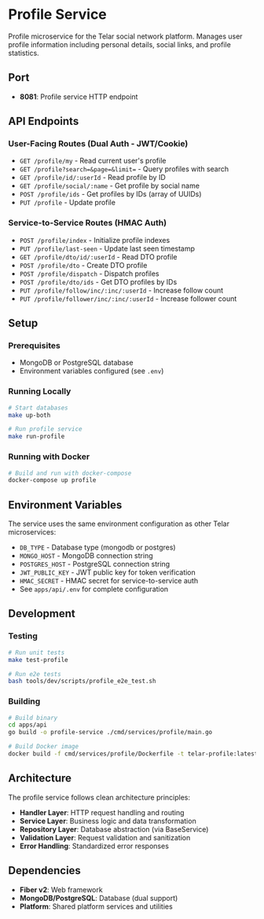 # Profile Service

Profile microservice for the Telar social network platform. Manages user profile information including personal details, social links, and profile statistics.

## Port

- **8081**: Profile service HTTP endpoint

## API Endpoints

### User-Facing Routes (Dual Auth - JWT/Cookie)
- `GET /profile/my` - Read current user's profile
- `GET /profile?search=&page=&limit=` - Query profiles with search
- `GET /profile/id/:userId` - Read profile by ID
- `GET /profile/social/:name` - Get profile by social name
- `POST /profile/ids` - Get profiles by IDs (array of UUIDs)
- `PUT /profile` - Update profile

### Service-to-Service Routes (HMAC Auth)
- `POST /profile/index` - Initialize profile indexes
- `PUT /profile/last-seen` - Update last seen timestamp
- `GET /profile/dto/id/:userId` - Read DTO profile
- `POST /profile/dto` - Create DTO profile
- `POST /profile/dispatch` - Dispatch profiles
- `POST /profile/dto/ids` - Get DTO profiles by IDs
- `PUT /profile/follow/inc/:inc/:userId` - Increase follow count
- `PUT /profile/follower/inc/:inc/:userId` - Increase follower count

## Setup

### Prerequisites
- MongoDB or PostgreSQL database
- Environment variables configured (see `.env`)

### Running Locally
```bash
# Start databases
make up-both

# Run profile service
make run-profile
```

### Running with Docker
```bash
# Build and run with docker-compose
docker-compose up profile
```

## Environment Variables

The service uses the same environment configuration as other Telar microservices:
- `DB_TYPE` - Database type (mongodb or postgres)
- `MONGO_HOST` - MongoDB connection string
- `POSTGRES_HOST` - PostgreSQL connection string
- `JWT_PUBLIC_KEY` - JWT public key for token verification
- `HMAC_SECRET` - HMAC secret for service-to-service auth
- See `apps/api/.env` for complete configuration

## Development

### Testing
```bash
# Run unit tests
make test-profile

# Run e2e tests
bash tools/dev/scripts/profile_e2e_test.sh
```

### Building
```bash
# Build binary
cd apps/api
go build -o profile-service ./cmd/services/profile/main.go

# Build Docker image
docker build -f cmd/services/profile/Dockerfile -t telar-profile:latest .
```

## Architecture

The profile service follows clean architecture principles:
- **Handler Layer**: HTTP request handling and routing
- **Service Layer**: Business logic and data transformation
- **Repository Layer**: Database abstraction (via BaseService)
- **Validation Layer**: Request validation and sanitization
- **Error Handling**: Standardized error responses

## Dependencies

- **Fiber v2**: Web framework
- **MongoDB/PostgreSQL**: Database (dual support)
- **Platform**: Shared platform services and utilities










